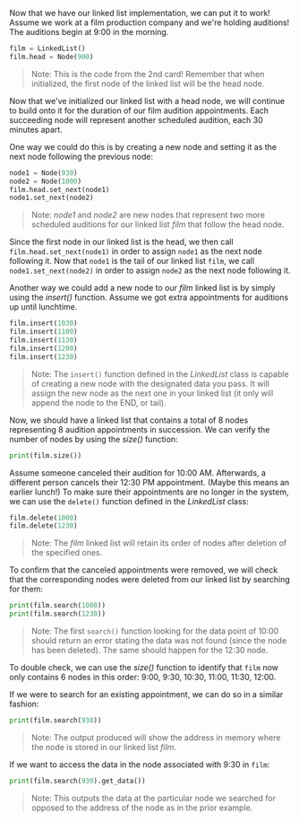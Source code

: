 <!--title={Linked Lists Example: Movie Times}-->

<!--badges={Algorithms:20}-->

<!--concepts={The Linked List,The Node,Inserting Into a Linked List, Deleting from a Linked List, Size of a Linked List,Search for an element in a Linked List}-->

Now that we have our linked list implementation, we can put it to work! Assume we work at a film production company and we're holding auditions! The auditions begin at 9:00 in the morning.

```python
film = LinkedList()
film.head = Node(900)
```

>  Note: This is the code from the 2nd card! Remember that when initialized, the first node of the linked list will be the head node.

Now that we've initialized our linked list with a head node, we will continue to build onto it for the duration of our film audition appointments. 
Each succeeding node will represent another scheduled audition, each 30 minutes apart.

One way we could do this is by creating a new node and setting it as the next node following the previous node:

```python
node1 = Node(930)
node2 = Node(1000)
film.head.set_next(node1)
node1.set_next(node2)
```

> Note: *node1* and *node2* are new nodes that represent two more scheduled auditions for our linked list *film* that follow the head node. 

Since the first node in our linked list is the head, we then call `film.head.set_next(node1)` in order to assign `node1` as the next node following it. 
 Now that `node1` is the tail of our linked list `film`, we call `node1.set_next(node2)` in order to assign `node2` as the next node following it.

Another way we could add a new node to our *film* linked list is by simply using the *insert()* function. Assume we got extra appointments for auditions up until lunchtime.

```python 
film.insert(1030)
film.insert(1100)
film.insert(1130)
film.insert(1200)
film.insert(1230)
```

> Note: The `insert()` function defined in the *LinkedList* class is capable of creating a new node with the designated data you pass. It will assign the new node as the next one in your linked list (it only will append the node to the END, or tail). 

Now, we should have a linked list that contains a total of 8 nodes representing 8 audition appointments in succession. We can verify the number of nodes by using the *size()* function:

```python
print(film.size())
```

Assume someone canceled their audition for 10:00 AM. Afterwards, a different person cancels their 12:30 PM appointment. (Maybe this means an earlier lunch!) To make sure their appointments are no longer in the system, we can use the `delete()` function defined in the *LinkedList* class:

```python
film.delete(1000)
film.delete(1230)
```

> Note: The *film* linked list will retain its order of nodes after deletion of the specified ones.

To confirm that the canceled appointments were removed, we will check that the corresponding nodes were deleted from our linked list by searching for them:

```python
print(film.search(1000))
print(film.search(1230))
```

> Note: The first `search()` function looking for the data point of 10:00 should return an error stating the data was not found (since the node has been deleted). The same should happen for the 12:30 node.

To double check, we can use the *size()* function to identify that `film` now only contains 6 nodes in this order: 9:00, 9:30, 10:30, 11:00, 11:30, 12:00.

If we were to search for an existing appointment, we can do so in a similar fashion:

```python
print(film.search(930))
```

> Note: The output produced will show the address in memory where the node is stored in our linked list *film*.

If we want to access the data in the node associated with 9:30 in `film`:

```python
print(film.search(930).get_data())
```
> Note: This outputs the data at the particular node we searched for opposed to the address of the node as in the prior example.







